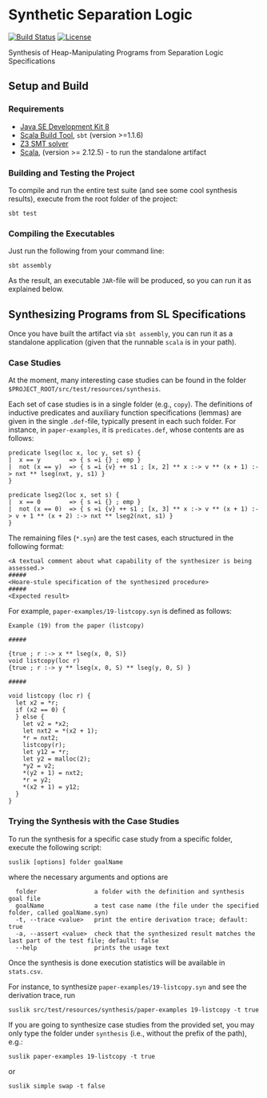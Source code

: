 # Synthetic Separation Logic

[![Build Status](https://travis-ci.org/TyGuS/synsl.svg?branch=master)](https://travis-ci.org/TyGuS/synsl)
[![License](https://img.shields.io/badge/License-BSD%202--Clause-orange.svg)](https://raw.githubusercontent.com/TyGuS/synsl/master/LICENSE)

Synthesis of Heap-Manipulating Programs from Separation Logic Specifications

## Setup and Build

### Requirements 

* [Java SE Development Kit 8](http://www.oracle.com/technetwork/java/javase/downloads/jdk8-downloads-2133151.html)
* [Scala Build Tool](https://www.scala-sbt.org/), `sbt` (version >=1.1.6)
* [Z3 SMT solver](https://github.com/Z3Prover/z3)
* [Scala](https://www.scala-lang.org/download/), (version >= 2.12.5) - to run the standalone artifact

### Building and Testing the Project

To compile and run the entire test suite (and see some cool synthesis results), execute from the root folder of the project:

```
sbt test
```

### Compiling the Executables

Just run the following from your command line: 

```
sbt assembly
```

As the result, an executable `JAR`-file will be produced, so you can run it as explained below.

## Synthesizing Programs from SL Specifications

Once you have built the artifact via `sbt assembly`, you can run 
it as a standalone application (given that the runnable `scala` is in your path).

### Case Studies

At the moment, many interesting case studies can be found in the folder
`$PROJECT_ROOT/src/test/resources/synthesis`.

Each set of case studies is in a single folder (e.g., `copy`). The definitions
of inductive predicates and auxiliary function specifications (lemmas) are given
in the single `.def`-file, typically present in each such folder. For instance,
in `paper-examples`, it is `predicates.def`, whose contents are as follows:

```
predicate lseg(loc x, loc y, set s) {
|  x == y        => { s =i {} ; emp }
|  not (x == y)  => { s =i {v} ++ s1 ; [x, 2] ** x :-> v ** (x + 1) :-> nxt ** lseg(nxt, y, s1) }
}

predicate lseg2(loc x, set s) {
|  x == 0        => { s =i {} ; emp }
|  not (x == 0)  => { s =i {v} ++ s1 ; [x, 3] ** x :-> v ** (x + 1) :-> v + 1 ** (x + 2) :-> nxt ** lseg2(nxt, s1) }
}
```

The remaining files (`*.syn`) are the test cases, each
structured in the following format:

```
<A textual comment about what capability of the synthesizer is being assessed.>
#####
<Hoare-stule specification of the synthesized procedure>
#####
<Expected result>
```

For example, `paper-examples/19-listcopy.syn` is defined as follows:

```
Example (19) from the paper (listcopy)

#####

{true ; r :-> x ** lseg(x, 0, S)}
void listcopy(loc r)
{true ; r :-> y ** lseg(x, 0, S) ** lseg(y, 0, S) }

#####

void listcopy (loc r) {
  let x2 = *r;
  if (x2 == 0) {
  } else {
    let v2 = *x2;
    let nxt2 = *(x2 + 1);
    *r = nxt2;
    listcopy(r);
    let y12 = *r;
    let y2 = malloc(2);
    *y2 = v2;
    *(y2 + 1) = nxt2;
    *r = y2;
    *(x2 + 1) = y12;
  }
}
```

### Trying the Synthesis with the Case Studies

To run the synthesis for a specific case study from a specific folder,
execute the following script:

```
suslik [options] folder goalName
```
where the necessary arguments and options are

```
  folder                a folder with the definition and synthesis goal file
  goalName              a test case name (the file under the specified folder, called goalName.syn)
  -t, --trace <value>   print the entire derivation trace; default: true
  -a, --assert <value>  check that the synthesized result matches the last part of the test file; default: false
  --help                prints the usage text
```

Once the synthesis is done execution statistics will be available in `stats.csv`.

For instance, to synthesize `paper-examples/19-listcopy.syn` and see the derivation trace, run

```
suslik src/test/resources/synthesis/paper-examples 19-listcopy -t true
```

If you are going to synthesize case studies from the provided set, you may only type the folder under 
`synthesis` (i.e., without the prefix of the path), e.g.:

```
suslik paper-examples 19-listcopy -t true
```

or 

```
suslik simple swap -t false
```
 
